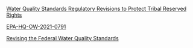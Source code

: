 
[Water Quality Standards Regulatory Revisions to Protect Tribal Reserved Rights](https://www.regulations.gov/docket/EPA-HQ-OW-2021-0791/document)

[EPA-HQ-OW-2021-0791](https://www.regulations.gov/search?filter=EPA-HQ-OW-2021-0791)

[Revising the Federal Water Quality Standards](https://www.epa.gov/wqs-tech/revising-federal-water-quality-standards-regulation-protect-tribal-reserved-rights)


